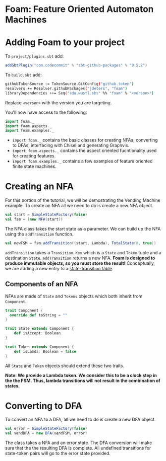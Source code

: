 Foam: Feature Oriented Automaton Machines
=========================================

# Adding Foam to your project

To `project/plugins.sbt` add: 

```scala
addSbtPlugin("com.codecommit" % "sbt-github-packages" % "0.5.2")
```
To `build.sbt` add:

```sh
githubTokenSource := TokenSource.GitConfig("github.token")
resolvers += Resolver.githubPackages("jdeters", "foam")
libraryDependencies ++= Seq("edu.wustl.sbs" %% "foam" % "<verson>")
```
Replace `<verson>` with the version you are targeting.

You'll now have access to the following:
```scala
import foam._
import foam.aspects._
import foam.examples._
```
- `import foam._` contains the basic classes for creating NFAs, converting to DFAs, interfacing with Chisel and generating Graphvis.
- `import foam.aspects._` contains the aspect oriented fucntionality used for creating features.
- `import foam.examples._` contains a few examples of feature oriented finite state machines.

# Creating an NFA
For this portion of the tutorial, we will be demostrating the Vending Machine example. To create an NFA all we need to do is create a new NFA object.

```scala
val start = SimpleStateFactory(false)
val fsm = (new NFA(start))
```
The NFA class takes the start state as a parameter. We can build up the NFA using the `addTransition` function.

```scala
val newFSM = fsm.addTransition((start, Lambda), TotalState(0, true))
```

`addTransition` takes a `Transition Key` which is a `State` and `Token` tuple and a destination `State`. `addTransition` returns a new NFA. **Foam is designed to produce immutable objects, so you must store the result!** Conceptually, we are adding a new entry to a [state-transition table](https://en.wikipedia.org/wiki/State-transition_table).

## Components of an NFA
NFAs are made of `State` and `Tokens` objects which both inherit from `Component`.

```scala
trait Component {
  override def toString = ""
}
```

```scala
trait State extends Component {
    def isAccept: Boolean
}
```

```scala
trait Token extends Component {
    def isLamda: Boolean = false
}
```

All `State` and `Token` objects should extend these two traits. 

**Note: We provide a Lambda token. We consider this to be a clock step in the the FSM. Thus, lambda transitions will not result in the combination of states.**

# Converting to DFA
To convert an NFA to a DFA, all we need to do is create a new DFA object.
```scala
val error = SimpleStateFactory(false)
val vendDFA = new DFA(vendFSM, error)
```
The class takes a NFA and an error state. The DFA conversion will make sure that the the resulting DFA is complete. All undefined transitions for state-token pairs will go to the error state provided.
